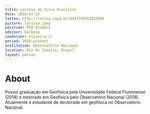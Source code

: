 ```yaml
---
title: Larissa da Silva Piauilino
date: 2018-07-13
lattes: http://lattes.cnpq.br/8427378352823905
picture: larissa.jpeg
position: PhD Student
advisor: barbosa
coadvisor: oliveira-jr
period: 2018-present
institution: Observatório Nacional
location: Rio de Janeiro, Brazil
layout: person
---
```


# About

Possui graduação em Geofísica pela Universidade Federal Fluminense (2014) e
mestrado em Geofísica pelo Observatório Nacional (2018). Atualmente é estudante
de doutorado em geofísica no Observatório Nacional.
